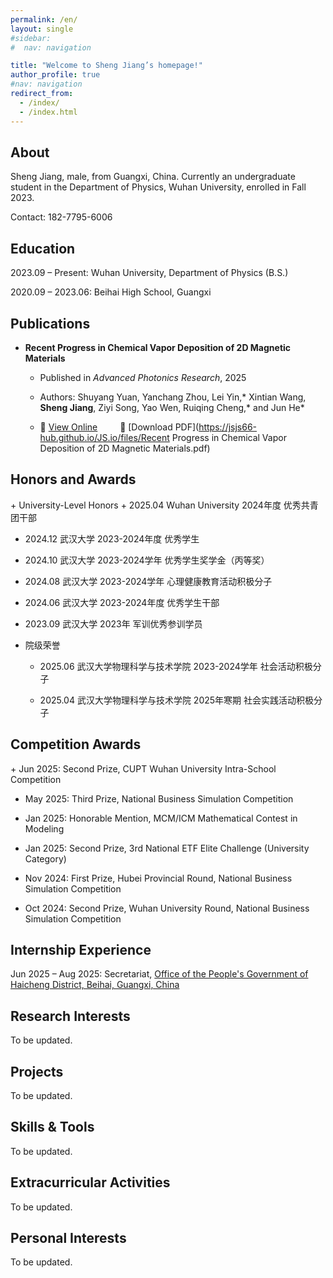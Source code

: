 ```yaml
---
permalink: /en/
layout: single
#sidebar:
#  nav: navigation

title: "Welcome to Sheng Jiang’s homepage!"
author_profile: true
#nav: navigation
redirect_from: 
  - /index/
  - /index.html
---
```

## About
Sheng Jiang, male, from Guangxi, China. Currently an undergraduate student in the Department of Physics, Wuhan University, enrolled in Fall 2023.

Contact: 182-7795-6006

<h2 id="education">Education</h2>

2023.09 – Present: Wuhan University, Department of Physics (B.S.)

2020.09 – 2023.06: Beihai High School, Guangxi

<h2 id="journal">Publications</h2>

+ **Recent Progress in Chemical Vapor Deposition of 2D Magnetic Materials**
  + Published in *Advanced Photonics Research*, 2025
  
  + Authors: Shuyang Yuan, Yanchang Zhou, Lei Yin,\* Xintian Wang, **Sheng Jiang**, Ziyi Song, Yao Wen, Ruiqing Cheng,\* and Jun He\*

  + 🔗 [View Online](https://advanced.onlinelibrary.wiley.com/doi/10.1002/apxr.202400169) &ensp;&ensp;&ensp;&ensp; 📄 [Download PDF](https://jsjs66-hub.github.io/JS.io/files/Recent Progress in Chemical Vapor Deposition of 2D Magnetic Materials.pdf)

<h2 id="honors">Honors and Awards</h2>
+ University-Level Honors
  + 2025.04 Wuhan University 2024年度      优秀共青团干部

  + 2024.12 武汉大学 2023-2024年度 优秀学生

  + 2024.10 武汉大学 2023-2024学年 优秀学生奖学金（丙等奖）

  + 2024.08 武汉大学 2023-2024学年 心理健康教育活动积极分子

  + 2024.06 武汉大学 2023-2024年度 优秀学生干部

  + 2023.09 武汉大学 2023年        军训优秀参训学员 

+ 院级荣誉
  + 2025.06 武汉大学物理科学与技术学院 2023-2024学年  社会活动积极分子

  + 2025.04 武汉大学物理科学与技术学院 2025年寒期     社会实践活动积极分子

<h2 id="competitions">Competition Awards</h2>
+ Jun 2025: Second Prize, CUPT Wuhan University Intra-School Competition

+ May 2025: Third Prize, National Business Simulation Competition

+ Jan 2025: Honorable Mention, MCM/ICM Mathematical Contest in Modeling

+ Jan 2025: Second Prize, 3rd National ETF Elite Challenge (University Category)

+ Nov 2024: First Prize, Hubei Provincial Round, National Business Simulation Competition

+ Oct 2024: Second Prize, Wuhan University Round, National Business Simulation Competition

<h2 id="internships">Internship Experience</h2>

Jun 2025 – Aug 2025: Secretariat, [Office of the People's Government of Haicheng District, Beihai, Guangxi, China](http://www.bhhc.gov.cn/)

<h2 id="research">Research Interests</h2>
To be updated.

<h2 id="projects">Projects</h2>
To be updated.

<h2 id="skills">Skills & Tools</h2>
To be updated.

<h2 id="activities">Extracurricular Activities</h2>
To be updated.

<h2 id="hobbies">Personal Interests</h2>
To be updated.



